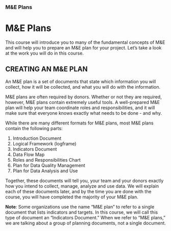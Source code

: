 ### M&E Plans
# M&E Plans
This course will introduce you to many of the fundamental concepts of M&E and will help you to prepare an M&E plan for your project. Let’s take a look at the work you will do in this course. 

## CREATING AN M&E PLAN
An M&E plan is a set of documents that state which information you will collect, how it will be collected, and what you will do with the information. 

M&E plans are often required by donors. Whether or not they are required, however, M&E plans contain extremely useful tools. A well-prepared M&E plan will help your team coordinate roles and responsibilities, and it will make sure that everyone knows exactly what needs to be done - and why. 

While there are many different formats for M&E plans, most M&E plans contain the following parts: 

1. Introduction Document
2. Logical Framework (logframe)
3. Indicators Document
4. Data Flow Map
5. Roles and Responsibilities Chart
6. Plan for Data Quality Management
7. Plan for Data Analysis and Use

Together, these documents will tell you, your team and your donors exactly how you intend to collect, manage, analyze and use data. We will explain each of these documents later, and by the time you are done with the course, you will have completed the majority of your M&E plan. 

**Note**: Some organizations use the name “M&E plan” to refer to a single document that lists indicators and targets. In this course, we will call this type of document an “Indicators Document.” When we refer to “M&E plans,” we are talking about a group of planning documents, not a single document.
